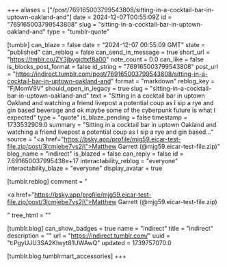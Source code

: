 +++
aliases = ["/post/769165003799543808/sitting-in-a-cocktail-bar-in-uptown-oakland-and"]
date = 2024-12-07T00:55:09Z
id = "769165003799543808"
slug = "sitting-in-a-cocktail-bar-in-uptown-oakland-and"
type = "tumblr-quote"

[tumblr]
can_blaze = false
date = "2024-12-07 00:55:09 GMT"
state = "published"
can_reblog = false
can_send_in_message = true
short_url = "https://tmblr.co/ZY3jbygidtxf8a00"
note_count = 0.0
can_like = false
is_blocks_post_format = false
id_string = "769165003799543808"
post_url = "https://indirect.tumblr.com/post/769165003799543808/sitting-in-a-cocktail-bar-in-uptown-oakland-and"
format = "markdown"
reblog_key = "FjMomV9V"
should_open_in_legacy = true
slug = "sitting-in-a-cocktail-bar-in-uptown-oakland-and"
text = "Sitting in a cocktail bar in uptown Oakland and watching a friend livepost a potential coup as I sip a rye and gin based beverage and ok maybe some of the cyberpunk future is what I expected"
type = "quote"
is_blaze_pending = false
timestamp = 1733532909.0
summary = "Sitting in a cocktail bar in uptown Oakland and watching a friend livepost a potential coup as I sip a rye and gin based..."
source = "<a href=\"https://bsky.app/profile/mjg59.eicar-test-file.zip/post/3lcmjebe7vs2j\">Matthew Garrett (@mjg59.eicar-test-file.zip)</a>"
blog_name = "indirect"
is_blazed = false
can_reply = false
id = 7.691650037995438e+17
interactability_reblog = "everyone"
interactability_blaze = "everyone"
display_avatar = true

[tumblr.reblog]
comment = "<p><a href=\"https://bsky.app/profile/mjg59.eicar-test-file.zip/post/3lcmjebe7vs2j\">Matthew Garrett (@mjg59.eicar-test-file.zip)</a></p>"
tree_html = ""

[tumblr.blog]
can_show_badges = true
name = "indirect"
title = "indirect"
description = ""
url = "https://indirect.tumblr.com/"
uuid = "t:PgyUJU3SA2Klwyt81UWAwQ"
updated = 1739757070.0

[tumblr.blog.tumblrmart_accessories]
+++
